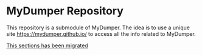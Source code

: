 # MyDumper Repository
This repository is a submodule of MyDumper. The idea is to use a unique site https://mydumper.github.io/ to access all the info related to MyDumper.

[This sections has been migrated](https://mydumper.github.io/mydumper/docs/html/installing.html) 

